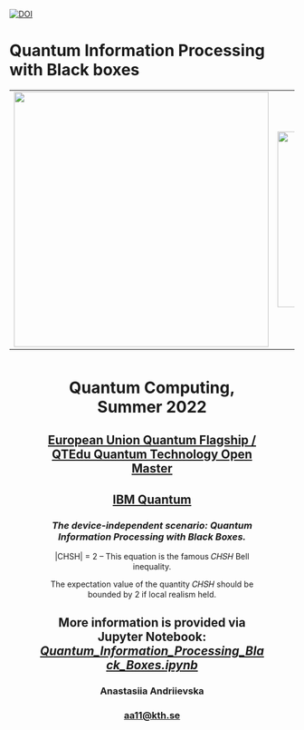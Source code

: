 [![DOI](https://zenodo.org/badge/DOI/10.5281/zenodo.7504114.svg)](https://doi.org/10.5281/zenodo.7504114)

# Quantum Information Processing with Black boxes

<table>
    <tr>
      <td>
      <img src='https://www.ideal-ist.eu/sites/default/files/2018-10/logo_quantum_flagship.jpg' width=450>
      </td>
      <td>
      <img src='https://newsroom.unl.edu/announce/files/file143411.jpg' width=310>
      </td>
      <td>
      <img src='https://www.akc.ac.cy/images/2022/03/Funded-by-the-European-Union.png' width=450>
      </td>
     </tr>
</table>

<div style="text-align: center; margin: 50px">

<h1 style="text-align: center;">Quantum Computing, Summer 2022</h1>
<h2 style="text-align: center;"><a href="https://qt.eu/">European Union Quantum Flagship /</a> <a href="https://qtom.qtedu.eu/">QTEdu Quantum Technology Open Master</a></h2>
<h2 style="text-align: center;"><a href="https://www.ibm.com/quantum">IBM Quantum</a></h2>
<h3><em>The device-independent scenario: Quantum Information Processing with Black Boxes.</em></h3>
<p>|CHSH| = 2 – This equation is the famous 𝐶𝐻𝑆𝐻 Bell inequality.</p>
<p>The expectation value of the quantity 𝐶𝐻𝑆𝐻 should be bounded by 2 if local realism held.</p>


<h2>More information is provided via Jupyter Notebook: <a href="https://github.com/fomalhautn/Quantum_Information_Processing_Black_Boxes/blob/main/Quantum_Information_Processing_Black_Boxes.ipynb"><em>Quantum_Information_Processing_Black_Boxes.ipynb</em></a></h2>

<h3>Anastasiia Andriievska</h3>

<h3><a href="mailto:aa11@kth.se">aa11@kth.se</a></h3>
</div>
